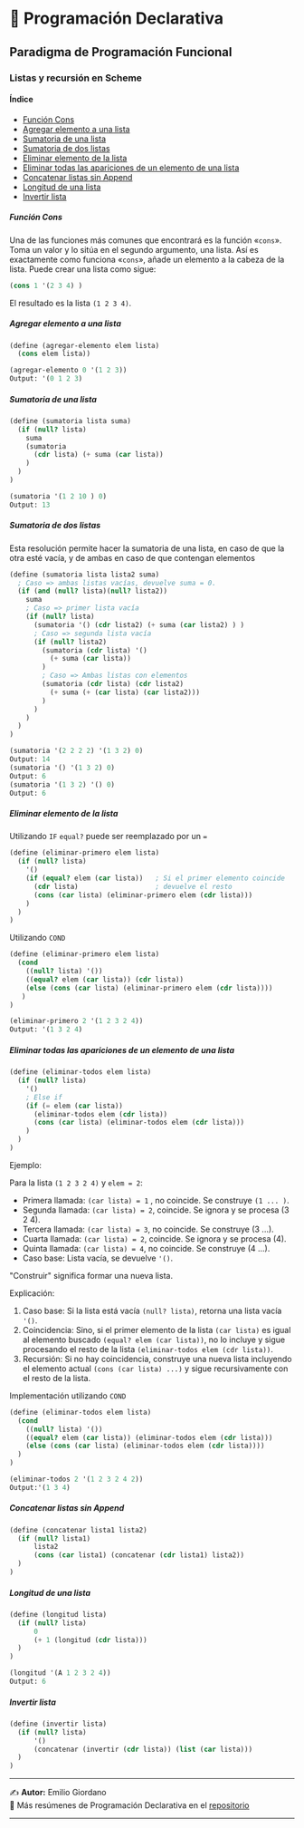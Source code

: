 # 📝 Programación Declarativa
## Paradigma de Programación Funcional
### Listas y recursión en Scheme

#### Índice
- [Función Cons](#función-cons)
- [Agregar elemento a una lista](#agregar-elemento-a-una-lista)
- [Sumatoria de una lista](#sumatoria-de-una-lista)
- [Sumatoria de dos listas](#sumatoria-de-dos-listas)
- [Eliminar elemento de la lista](#eliminar-elemento-de-la-lista)
- [Eliminar todas las apariciones de un elemento de una lista](#eliminar-todas-las-apariciones-de-un-elemento-de-una-lista)
- [Concatenar listas sin Append](#concatenar-listas-sin-append)
- [Longitud de una lista](#longitud-de-una-lista)
- [Invertir lista](#invertir-lista)


##### Función Cons
Una de las funciones más comunes que encontrará es la función «`cons`». Toma un valor y lo sitúa en el segundo argumento, una lista.
Así es exactamente como funciona «`cons`», añade un elemento a la cabeza de la lista. Puede crear una lista como sigue:

```scheme
(cons 1 '(2 3 4) )
```
El resultado es la lista `(1 2 3 4)`.


##### Agregar elemento a una lista
```scheme
(define (agregar-elemento elem lista)
  (cons elem lista))
```
```scheme
(agregar-elemento 0 '(1 2 3))
Output: '(0 1 2 3)
```

##### Sumatoria de una lista
```scheme
(define (sumatoria lista suma) 
  (if (null? lista) 
    suma
    (sumatoria  
      (cdr lista) (+ suma (car lista)) 
    ) 
  ) 
)
```
```scheme
(sumatoria '(1 2 10 ) 0) 
Output: 13
```

##### Sumatoria de dos listas
Esta resolución permite hacer la sumatoria de una lista, en caso de que la otra esté vacía, y de ambas en caso de que contengan elementos
```scheme
(define (sumatoria lista lista2 suma)
  ; Caso => ambas listas vacías, devuelve suma = 0.
  (if (and (null? lista)(null? lista2))
    suma
    ; Caso => primer lista vacía
    (if (null? lista)
      (sumatoria '() (cdr lista2) (+ suma (car lista2) ) )
      ; Caso => segunda lista vacía
      (if (null? lista2)
        (sumatoria (cdr lista) '() 
          (+ suma (car lista))
        )
        ; Caso => Ambas listas con elementos
        (sumatoria (cdr lista) (cdr lista2)
          (+ suma (+ (car lista) (car lista2)))
        )
      )
    )
  )
)
```
```scheme
(sumatoria '(2 2 2 2) '(1 3 2) 0)
Output: 14
(sumatoria '() '(1 3 2) 0)
Output: 6
(sumatoria '(1 3 2) '() 0)
Output: 6
```
##### Eliminar elemento de la lista
Utilizando `IF`
`equal?` puede ser reemplazado por un `=`
```scheme
(define (eliminar-primero elem lista) 
  (if (null? lista)
    '()
    (if (equal? elem (car lista))   ; Si el primer elemento coincide
      (cdr lista)                   ; devuelve el resto
      (cons (car lista) (eliminar-primero elem (cdr lista))) 
    )   
  )
) 
```

Utilizando `COND`
```scheme
(define (eliminar-primero elem lista)
  (cond
    ((null? lista) '())                   
    ((equal? elem (car lista)) (cdr lista)) 
    (else (cons (car lista) (eliminar-primero elem (cdr lista))))
   )
)
```
```scheme
(eliminar-primero 2 '(1 2 3 2 4))
Output: '(1 3 2 4)
```


##### Eliminar todas las apariciones de un elemento de una lista
```scheme
(define (eliminar-todos elem lista)
  (if (null? lista)
    '()
    ; Else if
    (if (= elem (car lista))
      (eliminar-todos elem (cdr lista)) 
      (cons (car lista) (eliminar-todos elem (cdr lista)))
    )
  )
)
```
Ejemplo:

Para la lista `(1 2 3 2 4)` y `elem = 2`:
- Primera llamada: `(car lista) = 1` , no coincide. Se construye `(1 ... )`.
- Segunda llamada: `(car lista) = 2`, coincide. Se ignora y se procesa (3 2 4).
- Tercera llamada: `(car lista) = 3`, no coincide. Se construye (3 ...).
- Cuarta llamada: `(car lista) = 2`, coincide. Se ignora y se procesa (4).
- Quinta llamada: `(car lista) = 4`, no coincide. Se construye (4 ...).
- Caso base: Lista vacía, se devuelve `'()`.

"Construir" significa formar una nueva lista.

Explicación: 
1. Caso base: Si la lista está vacía `(null? lista)`, retorna una lista vacía `'()`.
2. Coincidencia: Sino, si el primer elemento de la lista `(car lista)` es igual al elemento buscado `(equal? elem (car lista))`, no lo incluye y sigue procesando el resto de la lista `(eliminar-todos elem (cdr lista))`.
3. Recursión: Si no hay coincidencia, construye una nueva lista incluyendo el elemento actual `(cons (car lista) ...)` y sigue recursivamente con el resto de la lista.

Implementación utilizando `COND`
```scheme
(define (eliminar-todos elem lista)
  (cond
    ((null? lista) '())                   
    ((equal? elem (car lista)) (eliminar-todos elem (cdr lista))) 
    (else (cons (car lista) (eliminar-todos elem (cdr lista))))
  )
) 
```
```scheme
(eliminar-todos 2 '(1 2 3 2 4 2))
Output:'(1 3 4)
```


##### Concatenar listas sin Append
```scheme
(define (concatenar lista1 lista2)
  (if (null? lista1)
      lista2
      (cons (car lista1) (concatenar (cdr lista1) lista2))
  )
)
```
##### Longitud de una lista
```scheme
(define (longitud lista)
  (if (null? lista)
      0
      (+ 1 (longitud (cdr lista)))
  )
)
```
```scheme
(longitud '(A 1 2 3 2 4))
Output: 6
```
##### Invertir lista
```scheme
(define (invertir lista)
  (if (null? lista)
      '()
      (concatenar (invertir (cdr lista)) (list (car lista)))
  )
)
```

---
✍️ **Autor:** Emilio Giordano  
🔗 Más resúmenes de Programación Declarativa en el [repositorio](https://github.com/EmilioGiordano/Programacion-Declarativa-Practica)  

---